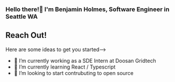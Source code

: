 ### Hello there!👋 I'm Benjamin Holmes, Software Engineer in Seattle WA


## Reach Out!
Here are some ideas to get you started-->

- 🔭 I’m currently working as a SDE Intern at Doosan Gridtech
- 🌱 I’m currently learning React / Typescript
- 👯 I’m looking to start contrubuting to open source
